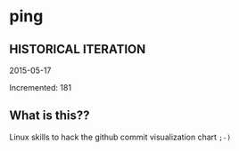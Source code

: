 # ping

## HISTORICAL ITERATION
2015-05-17

Incremented: 181

## What is this?? 
Linux skills to hack the github commit visualization chart `;-)`
